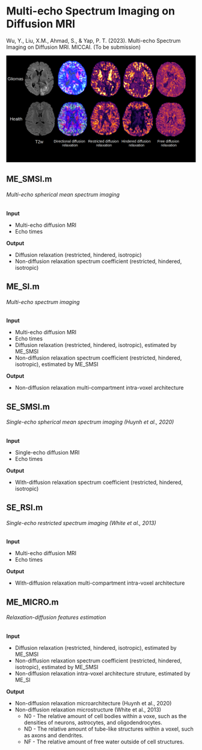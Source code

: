 # Multi-echo Spectrum Imaging on Diffusion MRI

Wu, Y., Liu, X.M., Ahmad, S., & Yap, P. T. (2023). Multi-echo Spectrum Imaging on Diffusion MRI. MICCAI. (To be submission)

![fig](fig.png)

## ME_SMSI.m

###### Multi-echo spherical mean spectrum imaging

**Input**

- Multi-echo diffusion MRI
- Echo times

**Output**

- Diffusion relaxation (restricted, hindered, isotropic)
- Non-diffusion relaxation spectrum coefficient (restricted, hindered, isotropic)


## ME_SI.m

###### Multi-echo spectrum imaging

**Input**

- Multi-echo diffusion MRI
- Echo times
- Diffusion relaxation (restricted, hindered, isotropic), estimated by ME_SMSI
- Non-diffusion relaxation spectrum coefficient (restricted, hindered, isotropic), estimated by ME_SMSI

**Output**

- Non-diffusion relaxation multi-compartment intra-voxel architecture


## SE_SMSI.m

###### Single-echo spherical mean spectrum imaging (Huynh et al., 2020)

**Input**

- Single-echo diffusion MRI
- Echo times

**Output**

- With-diffusion relaxation spectrum coefficient (restricted, hindered, isotropic)


## SE_RSI.m 

###### Single-echo restricted spectrum imaging (White et al., 2013)

**Input**

- Multi-echo diffusion MRI
- Echo times

**Output**

- With-diffusion relaxation multi-compartment intra-voxel architecture


## ME_MICRO.m

###### Relaxation-diffusion features estimation

**Input**

- Diffusion relaxation (restricted, hindered, isotropic), estimated by ME_SMSI
- Non-diffusion relaxation spectrum coefficient (restricted, hindered, isotropic), estimated by ME_SMSI
- Non-diffusion relaxation intra-voxel architecture struture, estimated by ME_SI

**Output**

- Non-diffusion relaxation microarchitecture (Huynh et al., 2020)
- Non-diffusion relaxation microstructure (White et al., 2013)
  - N0 - The relative amount of cell bodies within a voxe, such as the densities of neurons, astrocytes, and oligodendrocytes. 
  - ND - The relative amount of tube-like structures within a voxel, such as axons and dendrites. 
  - NF - The relative amount of free water outside of cell structures.

